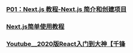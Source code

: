 ### [P01：Next.js 教程-Next.js 简介和创建项目](https://www.mybj123.com/7979.html)  

### [Next.js简单使用教程](https://juejin.cn/post/6984612818293096478)  

### [Youtube__2020版React入门到大神【千锋](https://www.youtube.com/watch?v=QTaoQgOORP4&list=PLwDQt7s1o9J7u0lzzlFQYx5sJ7GvZkA4i)

```shell

```

### []()

```shell

```

### []()

```shell

```

### []()

```shell

```

### []()

```shell

```

### []()

```shell

```

### []()

```shell

```

### []()

```shell

```

### []()

```shell

```
